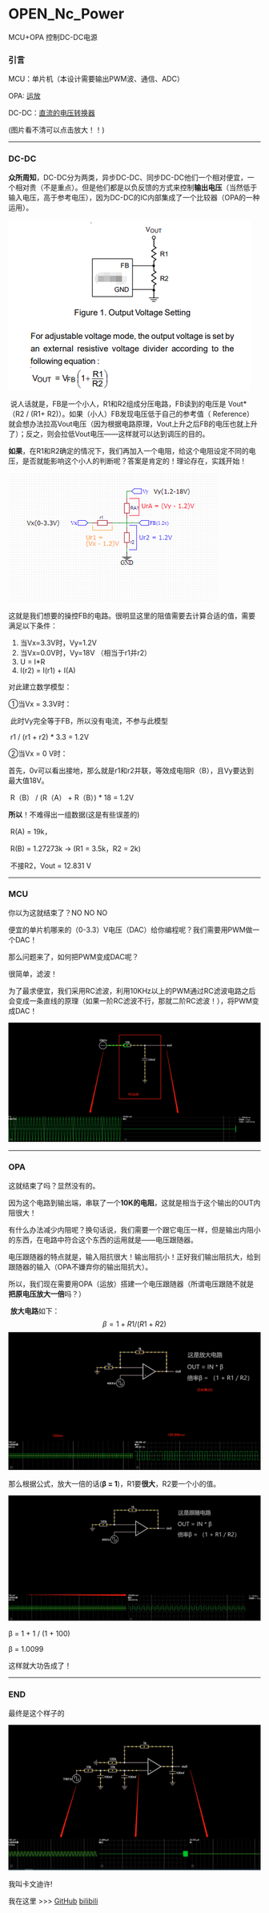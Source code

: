# OPEN_Nc_Power
MCU+OPA 控制DC-DC电源



### 引言

MCU：单片机（本设计需要输出PWM波、通信、ADC）

OPA: [运放](https://baike.baidu.com/item/运放/1527937)

DC-DC：[直流的电压转换器](https://baike.baidu.com/item/DC-DC?fromModule=lemma_search-box)

(图片看不清可以点击放大！！)



____

### DC-DC

​	**众所周知**，DC-DC分为两类，异步DC-DC、同步DC-DC他们一个相对便宜，一个相对贵（不是重点）。但是他们都是以负反馈的方式来控制**输出电压**（当然低于输入电压，高于参考电压），因为DC-DC的IC内部集成了一个比较器（OPA的一种运用）。

![image-20220907174252477](https://raw.githubusercontent.com/SwiperWitty/img/main/img/image-20220907174252477.png)

​	说人话就是，FB是一个小人，R1和R2组成分压电路，FB读到的电压是 Vout*（R2 / (R1+ R2)）。如果（小人）FB发现电压低于自己的参考值（ Reference）就会想办法拉高Vout电压（因为根据电路原理，Vout上升之后FB的电压也就上升了）；反之，则会拉低Vout电压——这样就可以达到调压的目的。

​	**如果**，在R1和R2确定的情况下，我们再加入一个电阻，给这个电阻设定不同的电压，是否就能影响这个小人的判断呢？答案是肯定的！理论存在，实践开始！

![image-20220907192201673](https://raw.githubusercontent.com/SwiperWitty/img/main/img/image-20220907192201673.png)

​	这就是我们想要的操控FB的电路。很明显这里的阻值需要去计算合适的值，需要满足以下条件：

1. 当Vx=3.3V时，Vy=1.2V
2. 当Vx=0.0V时，Vy=18V     （相当于r1并r2）
3. U = I*R
4. I(r2) = I(r1) + I(A)

对此建立数学模型：

①当Vx = 3.3V时：

​	此时Vy完全等于FB，所以没有电流，不参与此模型

​	r1 / (r1 + r2) * 3.3 = 1.2V	

②当Vx = 0 V时：

​	首先，0v可以看出接地，那么就是r1和r2并联，等效成电阻R（B），且Vy要达到最大值18V。

​	R（B） / (R（A） + R（B）) * 18 = 1.2V



**所以**！不难得出一组数据(这是有些误差的)

​	R(A) = 19k，

​	R(B) = 1.27273k	-> (R1 = 3.5k，R2 = 2k)

​	不接R2，Vout = 12.831 V

______

### MCU

你以为这就结束了？NO NO NO

便宜的单片机哪来的（0-3.3）V电压（DAC）给你编程呢？我们需要用PWM做一个DAC！

那么问题来了，如何把PWM变成DAC呢？

很简单，滤波！

为了最求便宜，我们采用RC滤波，利用10KHz以上的PWM通过RC滤波电路之后会变成一条直线的原理（如果一阶RC滤波不行，那就二阶RC滤波！），将PWM变成DAC！

![image-20220907194309229](https://raw.githubusercontent.com/SwiperWitty/img/main/img/image-20220907194309229.png)



____

### OPA

这就结束了吗？显然没有的。

因为这个电路到输出端，串联了一个**10K的电阻**，这就是相当于这个输出的OUT内阻很大！

有什么办法减少内阻呢？换句话说，我们需要一个跟它电压一样，但是输出内阻小的东西，在电路中符合这个东西的运用就是——电压跟随器。

​	电压跟随器的特点就是，输入阻抗很大！输出阻抗小！正好我们输出阻抗大，给到跟随器的输入（OPA不嫌弃你的输出阻抗大）。

​	所以，我们现在需要用OPA（运放）搭建一个电压跟随器（所谓电压跟随不就是**把原电压放大一倍**吗？）

​	**放大电路**如下：
$$
β = 1 + R1 / (R1 + R2)
$$
![image-20220907203424086](https://raw.githubusercontent.com/SwiperWitty/img/main/img/image-20220907203424086.png)



那么根据公式，放大一倍的话(**β = 1**)，R1要**很大**，R2要一个小的值。

![image-20220907203747901](https://raw.githubusercontent.com/SwiperWitty/img/main/img/image-20220907203747901.png)

β = 1 + 1 / (1 + 100)

β = 1.0099

这样就大功告成了！

_______

### END

最终是这个样子的

![image-20220907204254379](https://raw.githubusercontent.com/SwiperWitty/img/main/img/image-20220907204254379.png)



我叫卡文迪许! 

我在这里 >>>  [GitHub](https://github.com/SwiperWitty/OPEN_Nc_Power)  [bilibili](https://space.bilibili.com/102898291)

